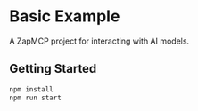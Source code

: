 # Basic Example

A ZapMCP project for interacting with AI models.

## Getting Started

```bash
npm install
npm run start
```
